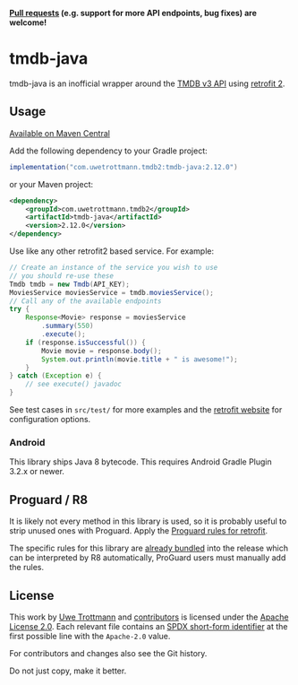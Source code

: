 **[Pull requests](CONTRIBUTING.md) (e.g. support for more API endpoints, bug fixes) are welcome!**

# tmdb-java

tmdb-java is an inofficial wrapper around the [TMDB v3 API](https://developer.themoviedb.org/reference/intro/getting-started)
using [retrofit 2](https://square.github.io/retrofit/).

## Usage
[Available on Maven Central](https://central.sonatype.com/search?q=tmdb-java)

Add the following dependency to your Gradle project:

```groovy
implementation("com.uwetrottmann.tmdb2:tmdb-java:2.12.0")
```

or your Maven project:

```xml
<dependency>
    <groupId>com.uwetrottmann.tmdb2</groupId>
    <artifactId>tmdb-java</artifactId>
    <version>2.12.0</version>
</dependency>
```

Use like any other retrofit2 based service. For example:

```java
// Create an instance of the service you wish to use
// you should re-use these
Tmdb tmdb = new Tmdb(API_KEY);
MoviesService moviesService = tmdb.moviesService();
// Call any of the available endpoints
try {
    Response<Movie> response = moviesService
        .summary(550)
        .execute();
    if (response.isSuccessful()) {
        Movie movie = response.body();
        System.out.println(movie.title + " is awesome!");
    }
} catch (Exception e) {
    // see execute() javadoc 
}
```

See test cases in `src/test/` for more examples and the [retrofit website](https://square.github.io/retrofit/) for configuration options.

### Android
This library ships Java 8 bytecode. This requires Android Gradle Plugin 3.2.x or newer.

## Proguard / R8
It is likely not every method in this library is used, so it is probably useful to strip unused ones with Proguard.
Apply the [Proguard rules for retrofit](https://square.github.io/retrofit/#download).

The specific rules for this library are [already bundled](src/main/resources/META-INF/proguard/tmdb-java.pro) into the 
release which can be interpreted by R8 automatically, ProGuard users must manually add the rules.

## License

This work by [Uwe Trottmann](https://www.uwetrottmann.com) and [contributors](https://github.com/UweTrottmann/tmdb-java/graphs/contributors)
is licensed under the [Apache License 2.0](LICENSE.txt). 
Each relevant file contains an [SPDX short-form identifier](https://spdx.dev/learn/handling-license-info/)
at the first possible line with the `Apache-2.0` value.

For contributors and changes also see the Git history.

Do not just copy, make it better.
